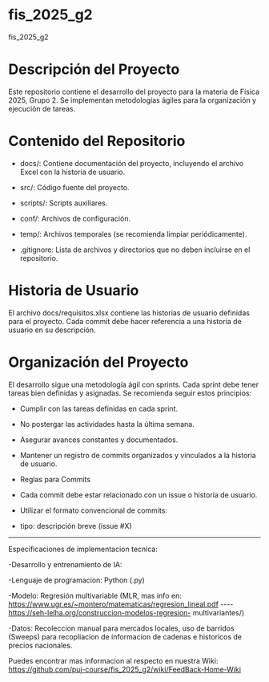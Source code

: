 # fis_2025_g2
fis_2025_g2


# Descripción del Proyecto

Este repositorio contiene el desarrollo del proyecto para la materia de Física 2025, Grupo 2. Se implementan metodologías ágiles para la organización y ejecución de tareas.

# Contenido del Repositorio

- docs/: Contiene documentación del proyecto, incluyendo el archivo Excel con la historia de usuario.

- src/: Código fuente del proyecto.

- scripts/: Scripts auxiliares.

- conf/: Archivos de configuración.

- temp/: Archivos temporales (se recomienda limpiar periódicamente).

- .gitignore: Lista de archivos y directorios que no deben incluirse en el repositorio.

# Historia de Usuario

El archivo docs/requisitos.xlsx contiene las historias de usuario definidas para el proyecto. Cada commit debe hacer referencia a una historia de usuario en su descripción.

# Organización del Proyecto

El desarrollo sigue una metodología ágil con sprints. Cada sprint debe tener tareas bien definidas y asignadas. Se recomienda seguir estos principios:

- Cumplir con las tareas definidas en cada sprint.

- No postergar las actividades hasta la última semana.

- Asegurar avances constantes y documentados.

- Mantener un registro de commits organizados y vinculados a la historia de usuario.

- Reglas para Commits

- Cada commit debe estar relacionado con un issue o historia de usuario.

- Utilizar el formato convencional de commits:

- tipo: descripción breve (issue #X)

------------------------------------------------------------------------------------------------------------------------------
Especificaciones de implementacion tecnica:

-Desarrollo y entrenamiento de IA:

  -Lenguaje de programacion: Python (.py)
  
  -Modelo: Regresión multivariable (MLR, mas info en: https://www.ugr.es/~montero/matematicas/regresion_lineal.pdf     ----     https://seh-lelha.org/construccion-modelos-regresion-    multivariantes/)
  
  -Datos: Recoleccion manual para mercados locales, uso de barridos (Sweeps) para recopliacion de informacion de cadenas e historicos de precios nacionales.


Puedes encontrar mas informacion al respecto en nuestra Wiki: https://github.com/puj-course/fis_2025_g2/wiki/FeedBack-Home-Wiki

